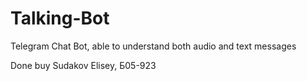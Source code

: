 # Talking-Bot
Telegram Chat Bot, able to understand both audio and text messages

Done buy Sudakov Elisey, Б05-923
